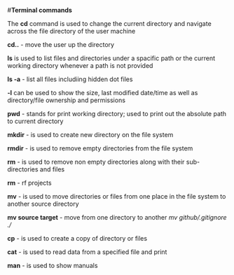 
#**Terminal commands**


The **cd** command is used to change the current directory and navigate across the file directory of the user machine


**cd..** - move the user up the directory


**ls** is used to list files and directories under a spacific path or the current working directory whenever a path is not provided


**ls -a** - list all files includiing hidden dot files


**-l** can be used to show the size, last modified date/time as well as directory/file ownership and permissions


**pwd** - stands for print working directory; used to print out the absolute path to current directory


**mkdir** - is used to create new directory on the file system


**rmdir** - is used to remove empty directories from the file system


**rm** - is used to remove non empty directories along with their sub-directories and files


**rm** - rf projects


**mv** - is used to move directories or files from one place in the file system to another
source directory 


**mv source target** - move from one directory to another 
_mv github/.gitignore ./_


**cp** - is used to create a copy of directory or files


**cat** - is used to read data from a specified file and print 


**man** -  is used to show manuals


